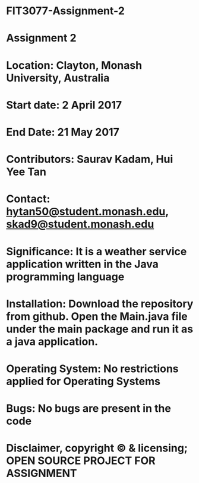 # FIT3077-Assignment-2
# Assignment 2 
# Location: Clayton, Monash University, Australia 
# Start date: 2 April 2017 
# End Date: 21 May 2017 
# Contributors: Saurav Kadam, Hui Yee Tan 
# Contact: hytan50@student.monash.edu, skad9@student.monash.edu
# Significance: It is a weather service application written in the Java programming language 
# Installation: Download the repository from github. Open the Main.java file under the main package and run it as a java application.
# Operating System: No restrictions applied for Operating Systems 
# Bugs: No bugs are present in the code 
# Disclaimer, copyright © & licensing; OPEN SOURCE PROJECT FOR ASSIGNMENT 
